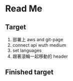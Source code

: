# Read Me


## Target

1. 部署上 aws and git-page
2. connect api wuth medium
3. set languages
4. 跟著滾輪一起移動的 header

## Finished target